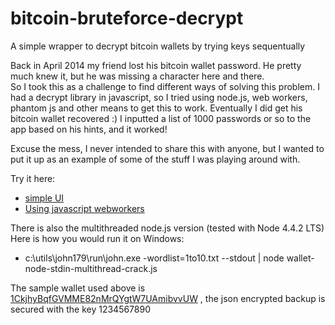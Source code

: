 # bitcoin-bruteforce-decrypt
A simple wrapper to decrypt bitcoin wallets by trying keys sequentually

Back in April 2014 my friend lost his bitcoin wallet password.  He pretty much knew it, but he was missing a character here and there.  
So I took this as a challenge to find different ways of solving this problem. I had a decrypt library in javascript, so I tried using node.js, web workers, phantom js and other means to get this to work.
Eventually I did get his bitcoin wallet recovered :)  I inputted a list of 1000 passwords or so to the app based on his hints, and it worked!

Excuse the mess, I never intended to share this with anyone, but I wanted to put it up as an example of some of the stuff I was playing around with.

Try it here:
- [simple UI](http://agilechai.com/code/bitcoin-bruteforce-decrypt-poc/DecryptWallet_2PW_Fix3.html)
- [Using javascript webworkers](http://agilechai.com/code/bitcoin-bruteforce-decrypt-poc/ReadExternalUriWebWorkers.html)

There is also the multithreaded node.js version (tested with Node 4.4.2 LTS)
Here is how you would run it on Windows:
- c:\utils\john179\run\john.exe -wordlist=1to10.txt --stdout | node wallet-node-stdin-multithread-crack.js

The sample wallet used above is [1CkjhyBqfGVMME82nMrQYgtW7UAmibvvUW](https://blockchain.info/address/1CkjhyBqfGVMME82nMrQYgtW7UAmibvvUW) , the json encrypted backup is secured with the key 1234567890